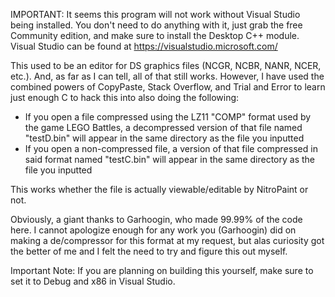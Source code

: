 IMPORTANT: It seems this program will not work without Visual Studio being installed. You don't need to do anything with it, just grab the free Community edition, and make sure to install the Desktop C++ module.
Visual Studio can be found at https://visualstudio.microsoft.com/

This used to be an editor for DS graphics files (NCGR, NCBR, NANR, NCER, etc.). And, as far as I can tell, all of that still works. However, I have used the combined powers of CopyPaste, Stack Overflow, and Trial and Error to learn just enough C to hack this into also doing the following:
- If you open a file compressed using the LZ11 "COMP" format used by the game LEGO Battles, a decompressed version of that file named "testD.bin" will appear in the same directory as the file you inputted
- If you open a non-compressed file, a version of that file compressed in said format named "testC.bin" will appear in the same directory as the file you inputted

This works whether the file is actually viewable/editable by NitroPaint or not.

Obviously, a giant thanks to Garhoogin, who made 99.99% of the code here. I cannot apologize enough for any work you (Garhoogin) did on making a de/compressor for this format at my request, but alas curiosity got the better of me and I felt the need to try and figure this out myself.

Important Note: If you are planning on building this yourself, make sure to set it to Debug and x86 in Visual Studio.
